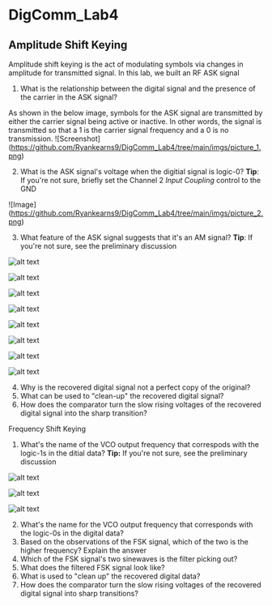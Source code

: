 # DigComm_Lab4

## Amplitude Shift Keying

Amplitude shift keying is the act of modulating symbols via changes in amplitude for transmitted signal. In this lab, we built an RF ASK signal

1. What is the relationship between the digital signal and the presence of the carrier in the ASK signal?

As shown in the below image, symbols for the ASK signal are transmitted by either the carrier signal being active or inactive. In other words, the signal is transmitted so that a 1 is the carrier signal frequency and a 0 is no transmission.
![Screenshot]\(https://github.com/Ryankearns9/DigComm_Lab4/tree/main/imgs/picture_1.png)



2. What is the ASK signal's voltage when the digitial signal is logic-0? **Tip**: If you're not sure, briefly set the Channel 2 *Input Coupling* control to the GND

![Image]\(https://github.com/Ryankearns9/DigComm_Lab4/tree/main/imgs/picture_2.png)



3. What feature of the ASK signal suggests that it's an AM signal? **Tip**: If you're not sure, see the preliminary discussion

![alt text](https://github.com/Ryankearns9/DigComm_Lab4/tree/main/imgs/picture_3a.png)

![alt text](https://github.com/Ryankearns9/DigComm_Lab4/tree/main/imgs/picture_3b.png)

![alt text](https://github.com/Ryankearns9/DigComm_Lab4/tree/main/imgs/picture_4a.png)

![alt text](https://github.com/Ryankearns9/DigComm_Lab4/tree/main/imgs/picture_4b.png)

![alt text](https://github.com/Ryankearns9/DigComm_Lab4/tree/main/imgs/picture_5a.png)

![alt text](https://github.com/Ryankearns9/DigComm_Lab4/tree/main/imgs/picture_5b.png)

![alt text](https://github.com/Ryankearns9/DigComm_Lab4/tree/main/imgs/picture_5c.png)

![alt text](https://github.com/Ryankearns9/DigComm_Lab4/tree/main/imgs/picture_5d.png)

4. Why is the recovered digital signal not a perfect copy of the original?
5. What can be used to "clean-up" the recovered digital signal?
6. How does the comparator turn the slow rising voltages of the recovered digital signal into the sharp transition?

Frequency Shift Keying

1. What's the name of the VCO output frequency that correspods with the logic-1s in the ditial data? **Tip:** If you're not sure, see the preliminary discussion

![alt text](https://github.com/Ryankearns9/DigComm_Lab4/tree/main/imgs/Bandpass.PNG)

![alt text](https://github.com/Ryankearns9/DigComm_Lab4/tree/main/imgs/FSK_Pic1.PNG)

![alt text](https://github.com/Ryankearns9/DigComm_Lab4/tree/main/imgs/FSK_Pic2_LPF.PNG)

2. What's the name for the VCO output frequency that corresponds with the logic-0s in the digital data?
3. Based on the observations of the FSK signal, which of the two is the higher frequency? Explain the answer
4. Which of the FSK signal's two sinewaves is the filter picking out?
5. What does the filtered FSK signal look like?
6. What is used to "clean up" the recovered digital data?
7. How does the comparator turn the slow rising voltages of the recovered digital signal into sharp transitions?